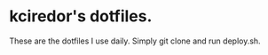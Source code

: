 kciredor's dotfiles.
====================

These are the dotfiles I use daily. Simply git clone and run deploy.sh.
